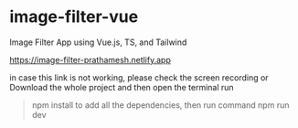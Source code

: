 # image-filter-vue
Image Filter App using Vue.js, TS, and Tailwind

https://image-filter-prathamesh.netlify.app

in case this link is not working, please check the screen recording or 
Download the whole project and then open the terminal run 
> npm install to add all the dependencies, 
then run command
> npm run dev
